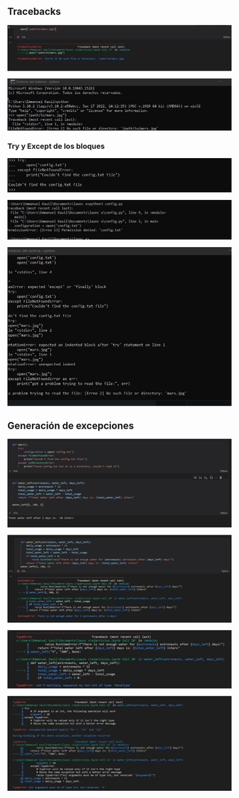 ## Tracebacks

![](image/Modulo10Katas/1644908819687.png)


![](image/Modulo10Katas/1644908922509.png)




### Try y Except de los bloques



![](image/Modulo10Katas/1644909003962.png)

![img](image/Modulo10Katas/1644909075623.png)

![](image/Modulo10Katas/1644909184821.png)


## Generación de excepciones


![](image/Modulo10Katas/1644909231320.png)

![](image/Modulo10Katas/1644909278445.png)

![](image/Modulo10Katas/1644909284451.png)

![](image/Modulo10Katas/1644909290087.png)
